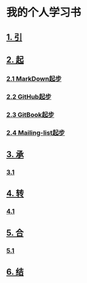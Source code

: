 # 我的个人学习书

## [1. 引](./source/begin.md)

## [2. 起](./source/part1/introduction.md)
### [2.1 MarkDown起步](./source/part1/1.md)
### [2.2 GitHub起步](./source/part1/2.md)
### [2.3 GitBook起步](./source/part1/3.md)
### [2.4 Mailing-list起步](./source/part1/4.md)

## [3. 承](./source/part2/introduction.md)
### [3.1](./source/part2/1.md)

## [4. 转](./source/part3/introduction.md)
### [4.1](./source/part3/1.md)

## [5. 合](./source/part4/introduction.md)
### [5.1](./source/part4/1.md)

## [6. 结](./source/end.md)
